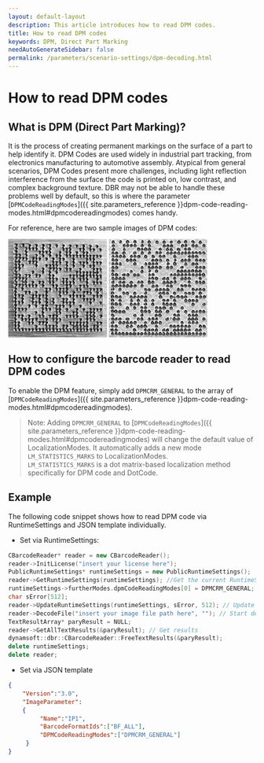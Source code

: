```yaml
---   
layout: default-layout
description: This article introduces how to read DPM codes.
title: How to read DPM codes
keywords: DPM, Direct Part Marking
needAutoGenerateSidebar: false
permalink: /parameters/scenario-settings/dpm-decoding.html
---
```


# How to read DPM codes

## What is DPM (Direct Part Marking)?

It is the process of creating permanent markings on the surface of a part to help identify it. DPM Codes are used widely in industrial part tracking, from electronics manufacturing to automotive assembly. Atypical from general scenarios, DPM Codes present more challenges, including light reflection interference from the surface the code is printed on, low contrast, and complex background texture. DBR may not be able to handle these problems well by default, so this is where the parameter [`DPMCodeReadingModes`]({{ site.parameters_reference }}dpm-code-reading-modes.html#dpmcodereadingmodes) comes handy. 

For reference, here are two sample images of DPM codes:

![DPM sample image1][1]
![DPM sample image2][2]

## How to configure the barcode reader to read DPM codes

To enable the DPM feature, simply add `DPMCRM_GENERAL` to the array of [`DPMCodeReadingModes`]({{ site.parameters_reference }}dpm-code-reading-modes.html#dpmcodereadingmodes). 

>Note: Adding `DPMCRM_GENERAL` to [`DPMCodeReadingModes`]({{ site.parameters_reference }}dpm-code-reading-modes.html#dpmcodereadingmodes) will change the default value of LocalizationModes. It automatically adds a new mode `LM_STATISTICS_MARKS` to LocalizationModes.    
`LM_STATISTICS_MARKS` is a dot matrix-based localization method specifically for DPM code and DotCode. 

## Example

The following code snippet shows how to read DPM code via RuntimeSettings and JSON template individually.

- Set via RuntimeSettings:
```c++
CBarcodeReader* reader = new CBarcodeReader();  
reader->InitLicense("insert your license here");  
PublicRuntimeSettings* runtimeSettings = new PublicRuntimeSettings();  
reader->GetRuntimeSettings(runtimeSettings); //Get the current RuntimeSettings  
runtimeSettings->furtherModes.dpmCodeReadingModes[0] = DPMCRM_GENERAL; // Turn on DPM reading mode
char sError[512];  
reader->UpdateRuntimeSettings(runtimeSettings, sError, 512); // Update RuntimeSettings
reader->DecodeFile("insert your image file path here", ""); // Start decoding
TextResultArray* paryResult = NULL;  
reader->GetAllTextResults(&paryResult); // Get results
dynamsoft::dbr::CBarcodeReader::FreeTextResults(&paryResult);  
delete runtimeSettings;  
delete reader;  
```

- Set via JSON template
```Json
{    
    "Version":"3.0",    
    "ImageParameter":    
    {    
         "Name":"IP1",    
         "BarcodeFormatIds":["BF_ALL"],        
         "DPMCodeReadingModes":["DPMCRM_GENERAL"]
     }    
}   
```

[1]:assets\dpm-decoding\DPM-sample1.png
[2]:assets\dpm-decoding\DPM-sample2.png
